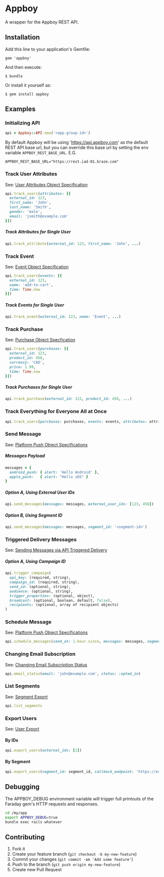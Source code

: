 # Appboy

A wrapper for the Appboy REST API.

## Installation

Add this line to your application's Gemfile:

    gem 'appboy'

And then execute:

    $ bundle

Or install it yourself as:

    $ gem install appboy

## Examples

### Initializing API

```ruby
api = Appboy::API.new('<app-group-id>')
```

By default Appboy will be using 'https://api.appboy.com' as the default REST API base url, but you can override this base url by setting the env variable `APPBOY_REST_BASE_URL`. E.G.

```
APPBOY_REST_BASE_URL="https://rest.iad-01.braze.com"
```

### Track User Attributes

See: [User Attributes Object Specification](https://www.braze.com/documentation/REST_API/#user-attributes-object-specification)

```ruby
api.track_users(attributes: [{
  external_id: 123,
  first_name: 'John',
  last_name: 'Smith',
  gender: 'male',
  email: 'jsmith@example.com'
}])
```

##### Track Attributes for Single User

```ruby
api.track_attribute(external_id: 123, first_name: 'John', ...)
```

### Track Event

See: [Event Object Specification](https://www.braze.com/documentation/REST_API/#event-object-specification)

```ruby
api.track_users(events: [{
  external_id: 123,
  name: 'add-to-cart',
  time: Time.now
}])
```

##### Track Events for Single User

```ruby
api.track_event(external_id: 123, name: 'Event', ...)
```

### Track Purchase

See: [Purchase Object Specfication](https://www.braze.com/documentation/REST_API/#purchase-object-specification)

```ruby
api.track_users(purchases: [{
  external_id: 123,
  product_id: 456,
  currency: 'CAD',
  price: 1.99,
  time: Time.now
}])
```

##### Track Purchases for Single User

```ruby
api.track_purchase(external_id: 123, product_id: 456, ...)
```

### Track Everything for Everyone All at Once

```ruby
api.track_users(purchases: purchases, events: events, attributes: attributes)
```

### Send Message

See: [Platform Push Object Specifications](https://www.braze.com/documentation/REST_API/#messaging)

##### Messages Payload

```ruby
messages = {
  android_push: { alert: 'Hello Android' },
  apple_push:   { alert: "Hello iOS" }
}
```

##### Option A, Using External User IDs

```ruby
api.send_messages(messages: messages, external_user_ids: [123, 456])
```

##### Option B, Using Segment ID

```ruby
api.send_messages(messages: messages, segment_id: '<segment-id>')
```

### Triggered Delivery Messages

See: [Sending Messages via API Triggered Delivery](https://www.braze.com/documentation/REST_API/#sending-messages-via-api-triggered-delivery)

##### Option A, Using Campaign ID

```ruby
api.trigger_campaign(
  api_key: (required, string),
  campaign_id: (required, string),
  send_id: (optional, string),
  audience: (optional, string),
  trigger_properties: (optional, object),
  broadcast: (optional, boolean, default, false),
  recipients: (optional, array of recipient objects)
)
```

### Schedule Message

See: [Platform Push Object Specifications](https://www.braze.com/documentation/REST_API/#schedule-api-triggered-campaigns-and-canvases)

```ruby
api.schedule_messages(send_at: 1.hour.since, messages: messages, segment_id: '<segment-id>')
```

### Changing Email Subscription

See: [Changing Email Subscription Status](https://www.braze.com/documentation/REST_API/#email-sync)

```ruby
api.email_status(email: 'john@example.com', status: :opted_in)
```

### List Segments

See: [Segment Export](https://www.braze.com/documentation/REST_API/#segment-export)

```ruby
api.list_segments
```

### Export Users

See: [User Export](https://www.braze.com/documentation/REST_API/#user-export)

#### By IDs

```ruby
api.export_users(external_ids: [1])
```

#### By Segment

```ruby
api.export_users(segment_id: segment_id, callback_endpoint: 'https://example.com')
```

## Debugging

The APPBOY_DEBUG environment variable will trigger full printouts of the Faraday gem's HTTP requests and responses.

```bash
cd /my/app
export APPBOY_DEBUG=true
bundle exec rails whatever
```

## Contributing

1. Fork it
2. Create your feature branch (`git checkout -b my-new-feature`)
3. Commit your changes (`git commit -am 'Add some feature'`)
4. Push to the branch (`git push origin my-new-feature`)
5. Create new Pull Request
